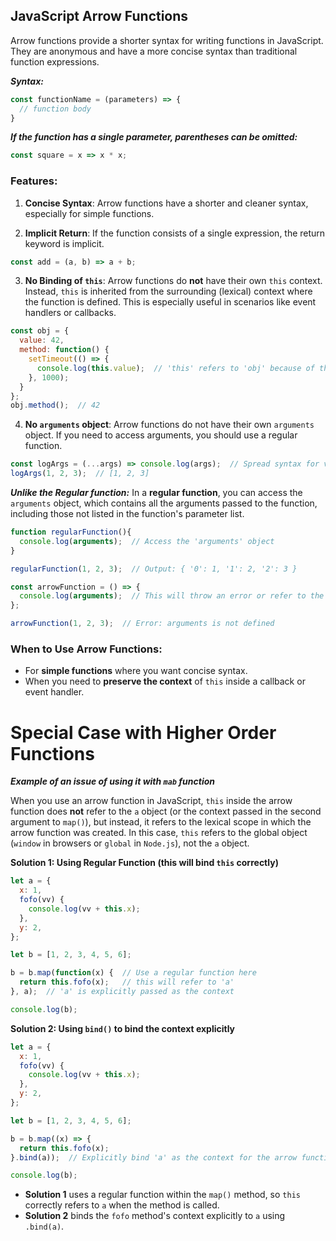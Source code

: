 ## JavaScript Arrow Functions

Arrow functions provide a shorter syntax for writing functions in JavaScript. They are anonymous and have a more concise syntax than traditional function expressions.

 ***Syntax:***
```js
const functionName = (parameters) => {
  // function body
}
```

***If the function has a single parameter, parentheses can be omitted:***
```js
const square = x => x * x;
```

### Features:

1. **Concise Syntax**: Arrow functions have a shorter and cleaner syntax, especially for simple functions.
    

2. **Implicit Return**: If the function consists of a single expression, the return keyword is implicit.
```js
const add = (a, b) => a + b;
```

3. **No Binding of `this`**: Arrow functions do **not** have their own `this` context. Instead, `this` is inherited from the surrounding (lexical) context where the function is defined. This is especially useful in scenarios like event handlers or callbacks.
```js
const obj = {
  value: 42,
  method: function() {
    setTimeout(() => {
      console.log(this.value);  // 'this' refers to 'obj' because of the arrow function
    }, 1000);
  }
};
obj.method();  // 42
```

4. **No `arguments` object**: Arrow functions do not have their own `arguments` object. If you need to access arguments, you should use a regular function.
```js
const logArgs = (...args) => console.log(args);  // Spread syntax for variable arguments
logArgs(1, 2, 3);  // [1, 2, 3]
```
***Unlike the Regular function:*** In a **regular function**, you can access the `arguments` object, which contains all the arguments passed to the function, including those not listed in the function's parameter list.
```js
function regularFunction(){
  console.log(arguments);  // Access the 'arguments' object
}

regularFunction(1, 2, 3);  // Output: { '0': 1, '1': 2, '2': 3 }
```

```js
const arrowFunction = () => {
  console.log(arguments);  // This will throw an error or refer to the outer context's 'arguments'
};

arrowFunction(1, 2, 3);  // Error: arguments is not defined

```

### When to Use Arrow Functions:

- For **simple functions** where you want concise syntax.
- When you need to **preserve the context** of `this` inside a callback or event handler.


# Special Case with Higher Order Functions

***Example of an issue of using it with `mab` function***

When you use an arrow function in JavaScript, `this` inside the arrow function does **not** refer to the `a` object (or the context passed in the second argument to `map()`), but instead, it refers to the lexical scope in which the arrow function was created. In this case, `this` refers to the global object (`window` in browsers or `global` in `Node.js`), not the `a` object.


**Solution 1: Using Regular Function (this will bind `this` correctly)**

```js
let a = {
  x: 1,
  fofo(vv) {
    console.log(vv + this.x);
  },
  y: 2,
};

let b = [1, 2, 3, 4, 5, 6];

b = b.map(function(x) {  // Use a regular function here
  return this.fofo(x);   // this will refer to 'a'
}, a);  // 'a' is explicitly passed as the context

console.log(b);
```

**Solution 2: Using `bind()` to bind the context explicitly**

```js
let a = {
  x: 1,
  fofo(vv) {
    console.log(vv + this.x);
  },
  y: 2,
};

let b = [1, 2, 3, 4, 5, 6];

b = b.map((x) => {
  return this.fofo(x);
}.bind(a));  // Explicitly bind 'a' as the context for the arrow function

console.log(b);

```


- **Solution 1** uses a regular function within the `map()` method, so `this` correctly refers to `a` when the method is called.
- **Solution 2** binds the `fofo` method's context explicitly to `a` using `.bind(a)`.